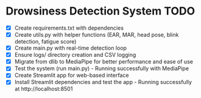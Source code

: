 # Drowsiness Detection System TODO

- [x] Create requirements.txt with dependencies
- [x] Create utils.py with helper functions (EAR, MAR, head pose, blink detection, fatigue score)
- [x] Create main.py with real-time detection loop
- [x] Ensure logs/ directory creation and CSV logging
- [x] Migrate from dlib to MediaPipe for better performance and ease of use
- [x] Test the system (run main.py) - Running successfully with MediaPipe
- [x] Create Streamlit app for web-based interface
- [x] Install Streamlit dependencies and test the app - Running successfully at http://localhost:8501
